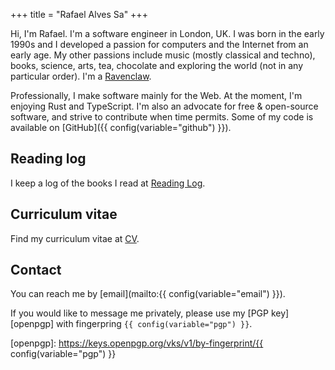 +++
title = "Rafael Alves Sa"
+++

Hi, I'm Rafael. I'm a software engineer in London, UK. I was born in the early
1990s and I developed a passion for computers and the Internet from an early
age. My other passions include music (mostly classical and techno), books,
science, arts, tea, chocolate and exploring the world (not in any particular
order). I'm a [Ravenclaw](https://www.wizardingworld.com/collections/ravenclaw).

Professionally, I make software mainly for the Web. At the moment, I'm enjoying
Rust and TypeScript. I'm also an advocate for free & open-source software, and
strive to contribute when time permits. Some of my code is available on
[GitHub]({{ config(variable="github") }}).

## Reading log

I keep a log of the books I read at [Reading Log](/reading).

## Curriculum vitae

Find my curriculum vitae at [CV](/cv).

## Contact

You can reach me by [email](mailto:{{ config(variable="email") }}).

If you would like to message me privately, please use my
[PGP key][openpgp] with fingerpring `{{ config(variable="pgp") }}`.

[openpgp]: https://keys.openpgp.org/vks/v1/by-fingerprint/{{ config(variable="pgp") }}
